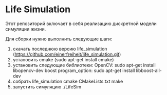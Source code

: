 # Life Simulation

Этот репозиторий включает в себя реализацию дискретной модели симуляции жизни.

Для сборки нужно выполнить следующие шаги:
1) скачать последнюю версию life_simulation (https://github.com/einerfreiheit/life_simulation.git)
2) установить cmake (sudo apt-get install cmake)
3) установить следующие библиотеки: 
OpenCV: sudo apt-get install libopencv-dev
boost program_option: sudo apt-get install libboost-all-dev
4) собрать life_simulation
 cmake CMakeLists.txt
 make
5) запустить симуляцию
 ./LifeSim

